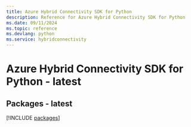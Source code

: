```yaml
---
title: Azure Hybrid Connectivity SDK for Python
description: Reference for Azure Hybrid Connectivity SDK for Python
ms.date: 09/11/2024
ms.topic: reference
ms.devlang: python
ms.service: hybridconnectivity
---
```

# Azure Hybrid Connectivity SDK for Python - latest
## Packages - latest
[!INCLUDE [packages](hybrid-connectivity-index.md)]